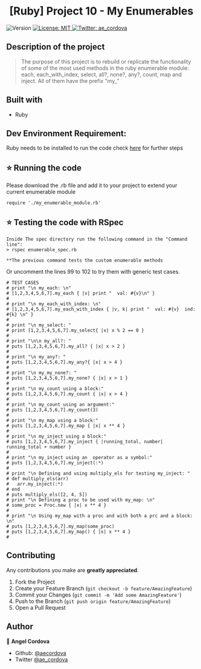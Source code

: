 <h1 align="center">[Ruby] Project 10 - My Enumerables</h1>
<p>
  <img alt="Version" src="https://img.shields.io/badge/version-0.0.1-blue.svg?cacheSeconds=2592000" />
  <a href="#" target="_blank">
    <img alt="License: MIT " src="https://img.shields.io/badge/License-MIT -yellow.svg" />
  </a>
   <a href="https://twitter.com/ae_cordova" target="_blank">
    <img alt="Twitter: ae_cordova " src="https://img.shields.io/twitter/follow/ae_cordova .svg?style=social" />
  </a>
</p>


## Description of the project 

>The purpose of this project is to rebuild or replicate the functionality of some of the most used methods in the ruby enumerable module: each, each_with_index, select, all?, none?, any?, count, map and inject. All of them have the prefix "my_"

## Built with
<ul>
  <li>Ruby</li>
</ul>

## Dev Environment Requirement:
Ruby needs to be installed to run the code check [here](https://www.ruby-lang.org/en/documentation/installation/) for further steps

## ⭐️ Running the code

Please download the .rb file and add it to your project to extend your current enumerable module 

```
require './my_enumerable_module.rb'
```
## ⭐️ Testing the code with RSpec
```
Inside The spec directory run the following command in the "Command line":
> rspec enumerable_spec.rb

**The previous command tests the custom enumerable methods
```
Or uncomment the lines 99 to 102 to try them with generic test cases.

```
# TEST CASES
# print "\n my_each: \n"
# [1,2,3,4,5,6,7].my_each { |v| print "  val: #{v}\n" }
#
# print "\n my_each_with_index: \n"
# [1,2,3,4,5,6,7].my_each_with_index { |v, k| print "  val: #{v}  ind: #{k} \n" }
#
# print "\n my_select: "
# print [1,2,3,4,5,6,7].my_select{ |x| x % 2 == 0 }
#
# print "\n\n my_all?: "
# puts [1,2,3,4,5,6,7].my_all? { |x| x > 2 }
#
# print "\n my_any?: "
# puts [1,2,3,4,5,6,7].my_any?{ |x| x > 4 }
#
# print "\n my_my_none?: "
# puts [1,2,3,4,5,6,7].my_none? { |x| x > 1 }
#
# print "\n my_count using a block:"
# puts [1,2,3,4,5,6,7].my_count { |x| x > 4 }
#
# print "\n my_count using an argument:"
# puts [1,2,3,4,5,6,7].my_count(3)
#
# print "\n my_map using a block:"
# puts [1,2,3,4,5,6,7].my_map { |x| x ** 4 }
#
# print "\n my_inject using a block:"
# puts [1,2,3,4,5,6,7].my_inject { |running_total, number| running_total + number }
#
# print "\n my_inject using an  operator as a symbol:"
# puts [1,2,3,4,5,6,7].my_inject(:*)
#
# print "\n Defining and using multiply_els for testing my_inject: "
# def multiply_els(arr)
#   arr.my_inject(:*)
# end
# puts multiply_els([2, 4, 5])
# print "\n Defining a proc to be used with my_map: \n"
# some_proc = Proc.new { |x| x ** 4 }
#
# print "\n Using my_map with a proc and with both a prc and a block: \n"
# puts [1,2,3,4,5,6,7].my_map(some_proc)
# puts [1,2,3,4,5,6,7].my_map() { |x| x ** 4 }
#
```

<!-- CONTRIBUTING -->
## Contributing

Any contributions you make are **greatly appreciated**.

1. Fork the Project
2. Create your Feature Branch (`git checkout -b feature/AmazingFeature`)
3. Commit your Changes (`git commit -m 'Add some AmazingFeature'`)
4. Push to the Branch (`git push origin feature/AmazingFeature`)
5. Open a Pull Request

## Author ## 

👤 **Angel Cordova** 

* Github: [@aecordova](https://github.com/https:\/\/github.com\/aecordova)
* Twitter [@ae_cordova](https://twitter.com/ae_cordova)
